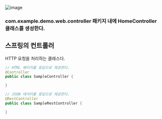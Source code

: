 ![image](https://github.com/user-attachments/assets/7635da04-74d3-4649-a8cc-c387ab54892b)

### com.example.demo.web.controller 패키지 내에 HomeController 클래스를 생성한다.

스프링의 컨트롤러
-----------------------
HTTP 요청을 처리하는 클래스다.

```java
// HTML 페이지를 응답으로 제공한다.
@Controller  
public class SampleController {

}
```

```java
// JSON 데이터를 응답으로 제공한다.
@RestController
public class SampleRestController {

}
```
